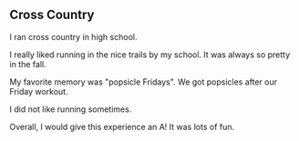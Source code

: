 ## Cross Country
I ran cross country in high school.

I really liked running in the nice trails by my school. It was always so pretty in the fall.  

My favorite memory was "popsicle Fridays". We got popsicles after our Friday workout. 

I did not like running sometimes. 

Overall, I would give this experience an A! It was lots of fun. 